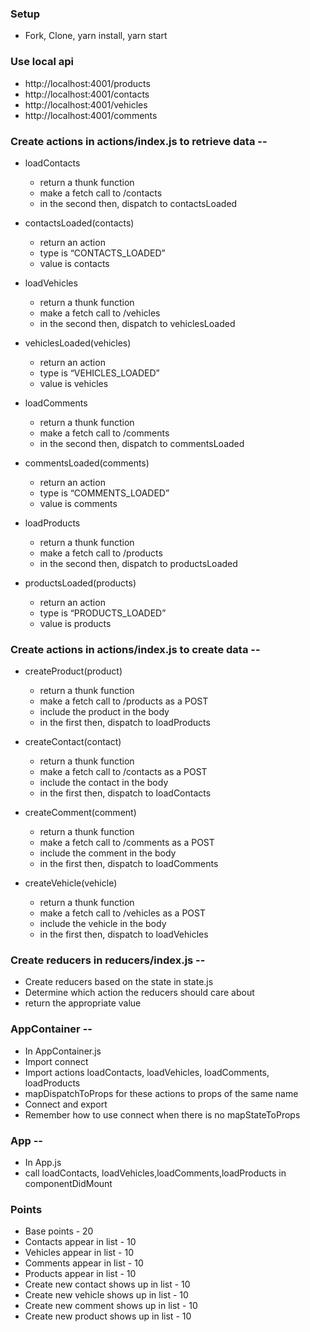 ### Setup
* Fork, Clone, yarn install, yarn start


### Use local api
* http://localhost:4001/products
* http://localhost:4001/contacts
* http://localhost:4001/vehicles
* http://localhost:4001/comments


### Create actions in actions/index.js to retrieve data --
* loadContacts
    * return a thunk function
    * make a fetch call to /contacts
    * in the second then, dispatch to contactsLoaded
* contactsLoaded(contacts)
    * return an action
    * type is “CONTACTS_LOADED”
    * value is contacts

* loadVehicles
    * return a thunk function
    * make a fetch call to /vehicles
    * in the second then, dispatch to vehiclesLoaded
* vehiclesLoaded(vehicles)
    * return an action
    * type is “VEHICLES_LOADED”
    * value is vehicles

* loadComments
    * return a thunk function
    * make a fetch call to /comments
    * in the second then, dispatch to commentsLoaded
* commentsLoaded(comments)
    * return an action
    * type is “COMMENTS_LOADED”
    * value is comments

* loadProducts
    * return a thunk function
    * make a fetch call to /products
    * in the second then, dispatch to productsLoaded
* productsLoaded(products)
    * return an action
    * type is “PRODUCTS_LOADED”
    * value is products

### Create actions in actions/index.js to create data --
* createProduct(product)
   * return a thunk function
   * make a fetch call to /products as a POST
   * include the product in the body 
   * in the first then, dispatch to loadProducts

* createContact(contact)
   * return a thunk function
   * make a fetch call to /contacts as a POST
   * include the contact in the body 
   * in the first then, dispatch to loadContacts

* createComment(comment)
   * return a thunk function
   * make a fetch call to /comments as a POST
   * include the comment in the body 
   * in the first then, dispatch to loadComments

* createVehicle(vehicle)
   * return a thunk function
   * make a fetch call to /vehicles as a POST
   * include the vehicle in the body 
   * in the first then, dispatch to loadVehicles

### Create reducers in reducers/index.js --
* Create reducers based on the state in state.js
* Determine which action the reducers should care about 
* return the appropriate value

### AppContainer --
* In AppContainer.js
* Import connect
* Import actions loadContacts, loadVehicles, loadComments, loadProducts
* mapDispatchToProps for these actions to props of the same name
* Connect and export
* Remember how to use connect when there is no mapStateToProps

### App --
* In App.js
* call loadContacts, loadVehicles,loadComments,loadProducts in componentDidMount

### Points
* Base points - 20
* Contacts appear in list - 10
* Vehicles appear in list - 10
* Comments appear in list - 10
* Products appear in list - 10
* Create new contact shows up in list - 10
* Create new vehicle shows up in list - 10
* Create new comment shows up in list - 10
* Create new product shows up in list - 10



